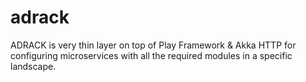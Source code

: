 # adrack

ADRACK is very thin layer on top of Play Framework & Akka HTTP for configuring microservices with all the required modules in a specific landscape.
